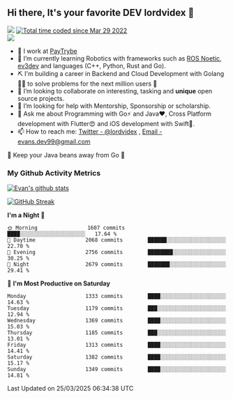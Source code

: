 ## Hi there, It's your favorite DEV lordvidex 👋
<img src="https://komarev.com/ghpvc/?username=lordvidex&label=Views&color=blue&style=plastic" /> <a href="https://wakatime.com/@0e56db35-d16b-410a-acc0-4085055304bf"><img src="https://wakatime.com/badge/user/0e56db35-d16b-410a-acc0-4085055304bf.svg" alt="Total time coded since Mar 29 2022" /></a>  
![](https://github-profile-trophy.vercel.app/?username=lordvidex)
- 🔭 I work at [PayTrybe](https://www.paytrybe.com)
- 🌱 I’m currently learning Robotics with frameworks such as [ROS Noetic](ros.org), [ev3dev](www.ev3dev.org) and languages (C++, Python, Rust and Go).
- ⛏️ I'm building a career in Backend and Cloud Development with Golang 🧙🏼 to solve problems for the next million users 🤌
- 👯 I’m looking to collaborate on interesting, tasking and **unique** open source projects.
- 🤔 I’m looking for help with Mentorship, Sponsorship or scholarship.
- 💬 Ask me about Programming with Go⚡️ and Java❤️, Cross Platform development with Flutter😍 and iOS development with Swift🚀.
- 📫 How to reach me: [Twitter - @lordvidex](https://twitter.com/lordvidex) , [Email - evans.dev99@gmail.com](mailto:evans.dev99@gmail.com?body=Hello%20Evans,)
  
    
🎤 Keep your Java beans away from Go 🌚
  
  
### My Github Activity Metrics
<div>
<!-- <a href="https://github.com/lordvidex">
  <img src="https://github-readme-stats.vercel.app/api/top-langs/?username=lordvidex&theme=light" />
</a>    -->
<!-- [![Top Langs](https://github-readme-stats.vercel.app/api/top-langs/?username=lordvidex)](https://github.com/lordvidex/)  -->
<a href="https://github.com/lordvidex">
 <img src="https://github-readme-stats.vercel.app/api?username=lordvidex&show_icons=true&theme=light&line_height=27" alt="Evan's github stats"/>
</a>
</div>

[![GitHub Streak](https://github-readme-streak-stats.herokuapp.com?user=lordvidex&theme=github-dark&hide_border=true)](https://git.io/streak-stats)

<!--
  <a href="https://github.com/iampawan/FlutterExampleApps">
    <img align="center" src="https://github-readme-stats.vercel.app/api/pin/?username=iampawan&repo=FlutterExampleApps&theme=light" />

  </a>
  <a href="https://github.com/iampawan/VelocityX">
   <img align="center" src="https://github-readme-stats.vercel.app/api/pin/?username=iampawan&repo=VelocityX&theme=light" />
  </a>
-->
<!--START_SECTION:waka-->
**I'm a Night 🦉** 

```text
🌞 Morning                1607 commits        ████░░░░░░░░░░░░░░░░░░░░░   17.64 % 
🌆 Daytime                2068 commits        ██████░░░░░░░░░░░░░░░░░░░   22.70 % 
🌃 Evening                2756 commits        ████████░░░░░░░░░░░░░░░░░   30.25 % 
🌙 Night                  2679 commits        ███████░░░░░░░░░░░░░░░░░░   29.41 % 
```
📅 **I'm Most Productive on Saturday** 

```text
Monday                   1333 commits        ████░░░░░░░░░░░░░░░░░░░░░   14.63 % 
Tuesday                  1179 commits        ███░░░░░░░░░░░░░░░░░░░░░░   12.94 % 
Wednesday                1369 commits        ████░░░░░░░░░░░░░░░░░░░░░   15.03 % 
Thursday                 1185 commits        ███░░░░░░░░░░░░░░░░░░░░░░   13.01 % 
Friday                   1313 commits        ████░░░░░░░░░░░░░░░░░░░░░   14.41 % 
Saturday                 1382 commits        ████░░░░░░░░░░░░░░░░░░░░░   15.17 % 
Sunday                   1349 commits        ████░░░░░░░░░░░░░░░░░░░░░   14.81 % 
```



 Last Updated on 25/03/2025 06:34:38 UTC
<!--END_SECTION:waka-->

